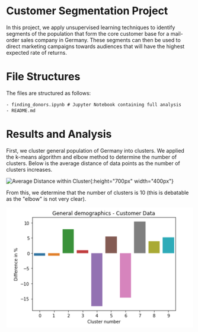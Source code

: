 # Customer Segmentation Project
In this project, we apply unsupervised learning techniques to identify segments of the population that form the core customer base for a mail-order sales company in Germany. These segments can then be used to direct marketing campaigns towards audiences that will have the highest expected rate of returns.

# File Structures
The files are structured as follows:
```
- finding_donors.ipynb # Jupyter Notebook containing full analysis
- README.md
```

# Results and Analysis
First, we cluster general population of Germany into clusters. We applied the k-means algorithm and elbow method to determine the number of clusters. Below is the average distance of data points as the number of clusters increases.

![Average Distance within Cluster](/num_clusters.PNG){:height="700px" width="400px"}

From this, we determine that the number of clusters is 10 (this is debatable as the "elbow" is not very clear).

![Cluster Proportions](https://github.com/yukiteb/Data-Science-Nanodegree/blob/master/Customer%20Segmentation/cluster_proportion.PNG)


